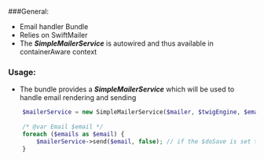 ###General:
- Email handler Bundle
- Relies on SwiftMailer
- The ***SimpleMailerService*** is autowired and thus available in containerAware context


### Usage:
- The bundle provides a ***SimpleMailerService*** which will be used to handle email rendering and sending
```php
    $mailerService = new SimpleMailerService($mailer, $twigEngine, $emailRepository);
    
    /* @var Email $email */
    foreach ($emails as $email) {
        $mailerService->send($email, false); // if the $doSave is set to true, the email object will be saved in the DB 
    }
```
